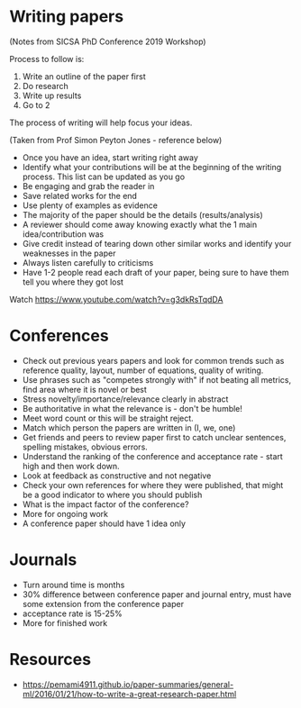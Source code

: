 # Writing papers

(Notes from SICSA PhD Conference 2019 Workshop)

Process to follow is:
1. Write an outline of the paper first
2. Do research
3. Write up results
4. Go to 2

The process of writing will help focus your ideas.

(Taken from Prof Simon Peyton Jones - reference below)
* Once you have an idea, start writing right away
* Identify what your contributions will be at the beginning of the writing process. This list can be updated as you go
* Be engaging and grab the reader in
* Save related works for the end
* Use plenty of examples as evidence
* The majority of the paper should be the details (results/analysis)
* A reviewer should come away knowing exactly what the 1 main idea/contribution was
* Give credit instead of tearing down other similar works and identify your weaknesses in the paper
* Always listen carefully to criticisms
* Have 1-2 people read each draft of your paper, being sure to have them tell you where they got lost

Watch https://www.youtube.com/watch?v=g3dkRsTqdDA

# Conferences

* Check out previous years papers and look for common trends such as reference quality, layout, number of equations, quality of writing.
* Use phrases such as "competes strongly with" if not beating all metrics, find area where it is novel or best
* Stress novelty/importance/relevance clearly in abstract
* Be authoritative in what the relevance is - don't be humble!
* Meet word count or this will be straight reject.
* Match which person the papers are written in (I, we, one)
* Get friends and peers to review paper first to catch unclear sentences, spelling mistakes, obvious errors.
* Understand the ranking of the conference and acceptance rate - start high and then work down.
* Look at feedback as constructive and not negative
* Check your own references for where they were published, that might be a good indicator to where you should publish
* What is the impact factor of the conference?
* More for ongoing work
* A conference paper should have 1 idea only

# Journals

* Turn around time is months
* 30% difference between conference paper and journal entry, must have some extension from the conference paper
* acceptance rate is 15-25%
* More for finished work

# Resources

* https://pemami4911.github.io/paper-summaries/general-ml/2016/01/21/how-to-write-a-great-research-paper.html
